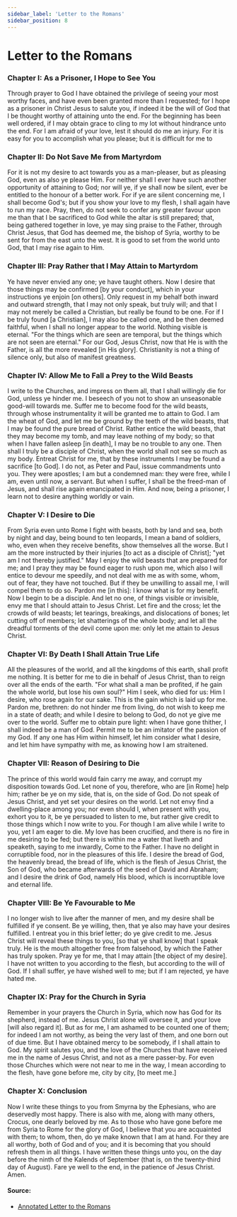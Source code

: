 ```yaml
---
sidebar_label: 'Letter to the Romans'
sidebar_position: 8
---
```


# Letter to the Romans

### Chapter I: As a Prisoner, I Hope to See You

Through prayer to God I have obtained the privilege of seeing your most worthy faces, and have even been granted more than I requested; for I hope as a prisoner in Christ Jesus to salute you, if indeed it be the will of God that I be thought worthy of attaining unto the end. For the beginning has been well ordered, if I may obtain grace to cling to my lot without hindrance unto the end. For I am afraid of your love, lest it should do me an injury. For it is easy for you to accomplish what you please; but it is difficult for me to

### Chapter II: Do Not Save Me from Martyrdom

For it is not my desire to act towards you as a man-pleaser, but as pleasing God, even as also ye please Him. For neither shall I ever have such another opportunity of attaining to God; nor will ye, if ye shall now be silent, ever be entitled to the honour of a better work. For if ye are silent concerning me, I shall become God's; but if you show your love to my flesh, I shall again have to run my race. Pray, then, do not seek to confer any greater favour upon me than that I be sacrificed to God while the altar is still prepared; that, being gathered together in love, ye may sing praise to the Father, through Christ Jesus, that God has deemed me, the bishop of Syria, worthy to be sent for from the east unto the west. It is good to set from the world unto God, that I may rise again to Him.

### Chapter III: Pray Rather that I May Attain to Martyrdom

Ye have never envied any one; ye have taught others. Now I desire that those things may be confirmed [by your conduct], which in your instructions ye enjoin [on others]. Only request in my behalf both inward and outward strength, that I may not only speak, but truly will; and that I may not merely be called a Christian, but really be found to be one. For if I be truly found [a Christian], I may also be called one, and be then deemed faithful, when I shall no longer appear to the world. Nothing visible is eternal. "For the things which are seen are temporal, but the things which are not seen are eternal." For our God, Jesus Christ, now that He is with the Father, is all the more revealed [in His glory]. Christianity is not a thing of silence only, but also of manifest greatness.

### Chapter IV: Allow Me to Fall a Prey to the Wild Beasts

I write to the Churches, and impress on them all, that I shall willingly die for God, unless ye hinder me. I beseech of you not to show an unseasonable good-will towards me. Suffer me to become food for the wild beasts, through whose instrumentality it will be granted me to attain to God. I am the wheat of God, and let me be ground by the teeth of the wild beasts, that I may be found the pure bread of Christ. Rather entice the wild beasts, that they may become my tomb, and may leave nothing of my body; so that when I have fallen asleep [in death], I may be no trouble to any one. Then shall I truly be a disciple of Christ, when the world shall not see so much as my body. Entreat Christ for me, that by these instruments I may be found a sacrifice [to God]. I do not, as Peter and Paul, issue commandments unto you. They were apostles; I am but a condemned man: they were free, while I am, even until now, a servant. But when I suffer, I shall be the freed-man of Jesus, and shall rise again emancipated in Him. And now, being a prisoner, I learn not to desire anything worldly or vain.

### Chapter V: I Desire to Die

From Syria even unto Rome I fight with beasts, both by land and sea, both by night and day, being bound to ten leopards, I mean a band of soldiers, who, even when they receive benefits, show themselves all the worse. But I am the more instructed by their injuries [to act as a disciple of Christ]; "yet am I not thereby justified." May I enjoy the wild beasts that are prepared for me; and I pray they may be found eager to rush upon me, which also I will entice to devour me speedily, and not deal with me as with some, whom, out of fear, they have not touched. But if they be unwilling to assail me, I will compel them to do so. Pardon me [in this]: I know what is for my benefit. Now I begin to be a disciple. And let no one, of things visible or invisible, envy me that I should attain to Jesus Christ. Let fire and the cross; let the crowds of wild beasts; let tearings, breakings, and dislocations of bones; let cutting off of members; let shatterings of the whole body; and let all the dreadful torments of the devil come upon me: only let me attain to Jesus Christ.

### Chapter VI: By Death I Shall Attain True Life

All the pleasures of the world, and all the kingdoms of this earth, shall profit me nothing. It is better for me to die in behalf of Jesus Christ, than to reign over all the ends of the earth. "For what shall a man be profited, if he gain the whole world, but lose his own soul?" Him I seek, who died for us: Him I desire, who rose again for our sake. This is the gain which is laid up for me. Pardon me, brethren: do not hinder me from living, do not wish to keep me in a state of death; and while I desire to belong to God, do not ye give me over to the world. Suffer me to obtain pure light: when I have gone thither, I shall indeed be a man of God. Permit me to be an imitator of the passion of my God. If any one has Him within himself, let him consider what I desire, and let him have sympathy with me, as knowing how I am straitened.

### Chapter VII: Reason of Desiring to Die

The prince of this world would fain carry me away, and corrupt my disposition towards God. Let none of you, therefore, who are [in Rome] help him; rather be ye on my side, that is, on the side of God. Do not speak of Jesus Christ, and yet set your desires on the world. Let not envy find a dwelling-place among you; nor even should I, when present with you, exhort you to it, be ye persuaded to listen to me, but rather give credit to those things which I now write to you. For though I am alive while I write to you, yet I am eager to die. My love has been crucified, and there is no fire in me desiring to be fed; but there is within me a water that liveth and speaketh, saying to me inwardly, Come to the Father. I have no delight in corruptible food, nor in the pleasures of this life. I desire the bread of God, the heavenly bread, the bread of life, which is the flesh of Jesus Christ, the Son of God, who became afterwards of the seed of David and Abraham; and I desire the drink of God, namely His blood, which is incorruptible love and eternal life.

### Chapter VIII: Be Ye Favourable to Me

I no longer wish to live after the manner of men, and my desire shall be fulfilled if ye consent. Be ye willing, then, that ye also may have your desires fulfilled. I entreat you in this brief letter; do ye give credit to me. Jesus Christ will reveal these things to you, [so that ye shall know] that I speak truly. He is the mouth altogether free from falsehood, by which the Father has truly spoken. Pray ye for me, that I may attain [the object of my desire]. I have not written to you according to the flesh, but according to the will of God. If I shall suffer, ye have wished well to me; but if I am rejected, ye have hated me.

### Chapter IX: Pray for the Church in Syria

Remember in your prayers the Church in Syria, which now has God for its shepherd, instead of me. Jesus Christ alone will oversee it, and your love [will also regard it]. But as for me, I am ashamed to be counted one of them; for indeed I am not worthy, as being the very last of them, and one born out of due time. But I have obtained mercy to be somebody, if I shall attain to God. My spirit salutes you, and the love of the Churches that have received me in the name of Jesus Christ, and not as a mere passer-by. For even those Churches which were not near to me in the way, I mean according to the flesh, have gone before me, city by city, [to meet me.]

### Chapter X: Conclusion

Now I write these things to you from Smyrna by the Ephesians, who are deservedly most happy. There is also with me, along with many others, Crocus, one dearly beloved by me. As to those who have gone before me from Syria to Rome for the glory of God, I believe that you are acquainted with them; to whom, then, do ye make known that I am at hand. For they are all worthy, both of God and of you; and it is becoming that you should refresh them in all things. I have written these things unto you, on the day before the ninth of the Kalends of September (that is, on the twenty-third day of August). Fare ye well to the end, in the patience of Jesus Christ. Amen.

#### Source:

- [Annotated Letter to the Romans](http://persweb.wabash.edu/facstaff/royaltyr/AncientCities/web/bradleyj/Project%201/The%20Epistle%20of%20Ignatius%20to%20the%20Romans.html)
